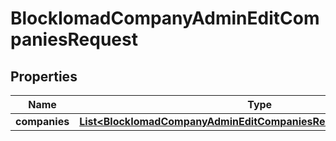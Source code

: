 

# BlockIomadCompanyAdminEditCompaniesRequest


## Properties

| Name | Type | Description | Notes |
|------------ | ------------- | ------------- | -------------|
|**companies** | [**List&lt;BlockIomadCompanyAdminEditCompaniesRequestCompaniesInner&gt;**](BlockIomadCompanyAdminEditCompaniesRequestCompaniesInner.md) |  |  |



